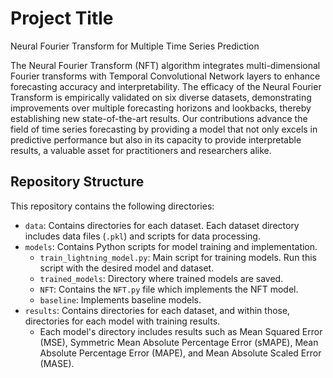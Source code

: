 # Project Title
Neural Fourier Transform for Multiple Time Series Prediction

The Neural Fourier Transform (NFT) algorithm integrates multi-dimensional Fourier transforms with Temporal Convolutional Network layers to enhance forecasting accuracy and interpretability. The efficacy of the Neural Fourier Transform is empirically validated on six diverse datasets, demonstrating improvements over multiple forecasting horizons and lookbacks, thereby establishing new state-of-the-art results. Our contributions advance the field of time series forecasting by providing a model that not only excels in predictive performance but also in its capacity to provide interpretable results, a valuable asset for practitioners and researchers alike.

## Repository Structure

This repository contains the following directories:

- `data`: Contains directories for each dataset. Each dataset directory includes data files (`.pkl`) and scripts for data processing.
- `models`: Contains Python scripts for model training and implementation.
    - `train_lightning_model.py`: Main script for training models. Run this script with the desired model and dataset.
    - `trained_models`: Directory where trained models are saved.
    - `NFT`: Contains the `NFT.py` file which implements the NFT model.
    - `baseline`: Implements baseline models.
- `results`: Contains directories for each dataset, and within those, directories for each model with training results.
    - Each model's directory includes results such as Mean Squared Error (MSE), Symmetric Mean Absolute Percentage Error (sMAPE), Mean Absolute Percentage Error (MAPE), and Mean Absolute Scaled Error (MASE).
